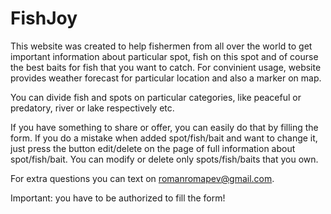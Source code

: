 # FishJoy
This website was created to help fishermen from all over the world to get important information about particular
spot, fish on this spot and of course the best baits for fish that you want to catch. For convinient usage, website provides
weather forecast for particular location and also a marker on map.

You can divide fish and spots on particular categories, like peaceful or predatory, river or lake respectively etc.

If you have something to share or offer, you can easily do that by filling the form. If you do a mistake when added spot/fish/bait and
want to change it, just press the button edit/delete on the page of full information about spot/fish/bait.
You can modify or delete only spots/fish/baits that you own.

For extra questions you can text on romanromapev@gmail.com.

Important: you have to be authorized to fill the form!

